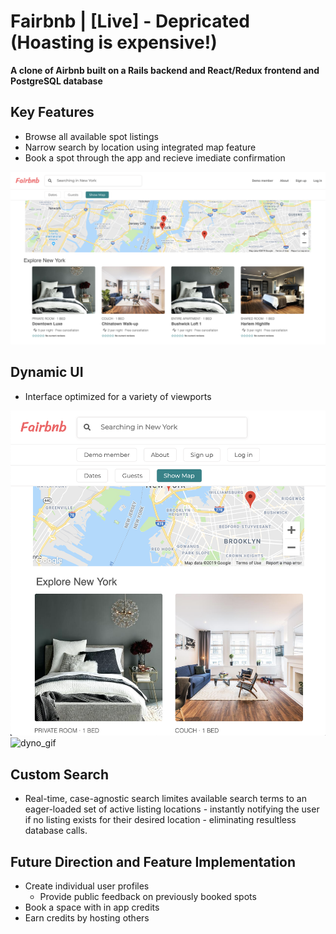 # Fairbnb | [Live] - Depricated (Hoasting is expensive!)

**A clone of Airbnb built on a Rails backend and React/Redux frontend and PostgreSQL database**

## Key Features

* Browse all available spot listings
* Narrow search by location using integrated map feature
* Book a spot through the app and recieve imediate confirmation

![home](https://github.com/mrkvncnt/Fairbnb/blob/master/app/assets/images/home.png)

## Dynamic UI
* Interface optimized for a variety of viewports

![dyno](https://github.com/mrkvncnt/Fairbnb/blob/master/app/assets/images/dynamic.png)
![dyno_gif](https://media.giphy.com/media/PNufELPcE06BACPItz/giphy.gif "Dynamic UI")

## Custom Search
* Real-time, case-agnostic search limites available search terms to an eager-loaded set of active listing locations - instantly notifying the user if no listing exists for their desired location - eliminating resultless database calls.


## Future Direction and Feature Implementation

* Create individual user profiles
  * Provide public feedback on previously booked spots
* Book a space with in app credits
* Earn credits by hosting others




